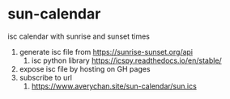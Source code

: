 # sun-calendar
isc calendar with sunrise and sunset times

1. generate isc file from https://sunrise-sunset.org/api
    1. isc python library https://icspy.readthedocs.io/en/stable/
2. expose isc file by hosting on GH pages
3. subscribe to url
    1. https://www.averychan.site/sun-calendar/sun.ics
